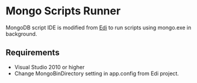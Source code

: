 Mongo Scripts Runner
=========================

MongoDB script IDE is modified from [Edi](https://edi.codeplex.com/) to run scripts using mongo.exe in background.

## Requirements

* Visual Studio 2010 or higher
* Change MongoBinDirectory setting in app.config from Edi project.

     